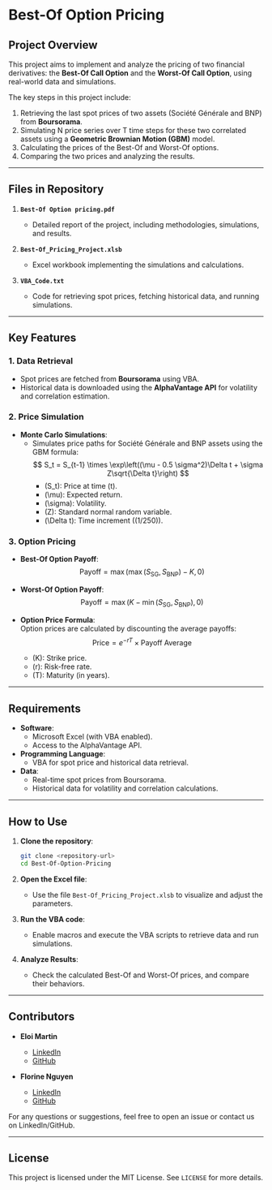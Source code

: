 # Best-Of Option Pricing

## **Project Overview**
This project aims to implement and analyze the pricing of two financial derivatives: the **Best-Of Call Option** and the **Worst-Of Call Option**, using real-world data and simulations.

The key steps in this project include:
1. Retrieving the last spot prices of two assets (Société Générale and BNP) from **Boursorama**.
2. Simulating N price series over T time steps for these two correlated assets using a **Geometric Brownian Motion (GBM)** model.
3. Calculating the prices of the Best-Of and Worst-Of options.
4. Comparing the two prices and analyzing the results.

---

## **Files in Repository**
1. **`Best-Of Option pricing.pdf`**  
   - Detailed report of the project, including methodologies, simulations, and results.

2. **`Best-Of_Pricing_Project.xlsb`**  
   - Excel workbook implementing the simulations and calculations.

3. **`VBA_Code.txt`**  
   - Code for retrieving spot prices, fetching historical data, and running simulations.

---

## **Key Features**

### **1. Data Retrieval**
- Spot prices are fetched from **Boursorama** using VBA.
- Historical data is downloaded using the **AlphaVantage API** for volatility and correlation estimation.

### **2. Price Simulation**
- **Monte Carlo Simulations**:
  - Simulates price paths for Société Générale and BNP assets using the GBM formula:
  $$ S_t = S_{t-1} \times \exp\left((\mu - 0.5 \sigma^2)\Delta t + \sigma Z\sqrt{\Delta t}\right) $$
    - \(S_t\): Price at time \(t\).
    - \(\mu\): Expected return.
    - \(\sigma\): Volatility.
    - \(Z\): Standard normal random variable.
    - \(\Delta t\): Time increment (\(1/250\)).

### **3. Option Pricing**
- **Best-Of Option Payoff**:  
  $$ \text{Payoff} = \max\left(\max(S_{\text{SG}}, S_{\text{BNP}}) - K, 0\right) $$

- **Worst-Of Option Payoff**:  
  $$ \text{Payoff} = \max\left(K - \min(S_{\text{SG}}, S_{\text{BNP}}), 0\right) $$
  
- **Option Price Formula**:  
   Option prices are calculated by discounting the average payoffs:  
   $$ \text{Price} = e^{-rT} \times \text{Payoff Average} $$

  - \(K\): Strike price.
  - \(r\): Risk-free rate.
  - \(T\): Maturity (in years).

---

## **Requirements**
- **Software**:
  - Microsoft Excel (with VBA enabled).
  - Access to the AlphaVantage API.
- **Programming Language**:
  - VBA for spot price and historical data retrieval.
- **Data**:
  - Real-time spot prices from Boursorama.
  - Historical data for volatility and correlation calculations.

---

## How to Use

1. **Clone the repository**:
   ```bash
   git clone <repository-url>
   cd Best-Of-Option-Pricing
   ```

2. **Open the Excel file**:
   - Use the file `Best-Of_Pricing_Project.xlsb` to visualize and adjust the parameters.

3. **Run the VBA code**:
   - Enable macros and execute the VBA scripts to retrieve data and run simulations.

4. **Analyze Results**:
   - Check the calculated Best-Of and Worst-Of prices, and compare their behaviors.

---

## Contributors

- **Eloi Martin**  
  - [LinkedIn](https://www.linkedin.com/in/eloi-martin-a20475267/)  
  - [GitHub](https://github.com/EloiMt)

- **Florine Nguyen**  
  - [LinkedIn](https://www.linkedin.com/in/florine-nguyen/)  
  - [GitHub](https://github.com/florine-nguyen)


For any questions or suggestions, feel free to open an issue or contact us on LinkedIn/GitHub.

---

## License

This project is licensed under the MIT License. See `LICENSE` for more details.
